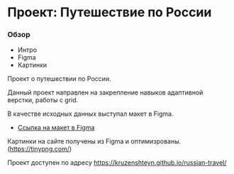 # Проект: Путешествие по России

### Обзор
* Интро
* Figma
* Картинки


Проект о путешествии по России.

Данный проект направлен на закрепление навыков адаптивной верстки, работы с grid.

В качестве исходных данных выступал макет в Figma.

* [Ссылка на макет в Figma](https://www.figma.com/file/5S2WSbEFL6awjVWJ0NWL8Q/Sprint-3_-Russia-_-desktop-mobile?node-id=28503%3A0)

Картинки на сайте получены из Figma и оптимизрованы. (https://tinypng.com/)

Проект доступен по адресу https://kruzenshteyn.github.io/russian-travel/

